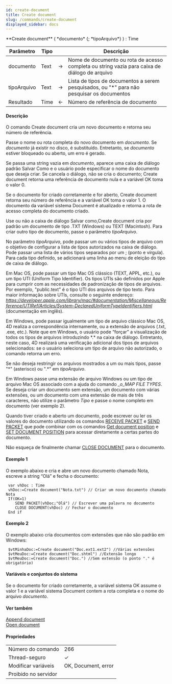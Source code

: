 ```yaml
---
id: create-document
title: Create document
slug: /commands/create-document
displayed_sidebar: docs
---
```


<!--REF #_command_.Create document.Syntax-->**Create document** ( *documento* {; *tipoArquivo*} ) : Time<!-- END REF-->
<!--REF #_command_.Create document.Params-->
| Parâmetro | Tipo |  | Descrição |
| --- | --- | --- | --- |
| documento | Text | &#8594;  | Nome de documento ou rota de acesso completa ou string vazia para caixa de diálogo de arquivo |
| tipoArquivo | Text | &#8594;  | Lista de tipos de documentos a serem pesquisados, ou "*" para não pesquisar os documentos |
| Resultado | Time | &#8592; | Número de referência de documento |

<!-- END REF-->

#### Descrição 

<!--REF #_command_.Create document.Summary-->O comando Create document cria um novo documento e retorna seu número de referência.<!-- END REF-->  
  
Passe o nome ou rota completa do novo documento em *documento*. Se *documento* já existir no disco, é substituído. Entretanto, se *documento* estiver bloqueado ou aberto, um erro é gerado.

Se passa uma string vazia em *documento*, aparece uma caixa de diálogo padrão Salvar Como e o usuário pode especificar o nome do documento que deseja criar. Se cancela o diálogo, não se cria o documento; Create document retorna uma referência de documento nula e a variável OK toma o valor 0.  
  
Se o documento for criado corretamente e for aberto, Create document retorna seu número de referência e a variável OK toma o valor 1\. O documento da variável sistema Document é atualizado e retorna a rota de acesso completa do documento criado.

Use ou não a caixa de diálogo Salvar como,Create document cria por padrão um documento de tipo .TXT (Windows) ou TEXT (Macintosh). Para criar outro tipo de documento, passe o parâmetro *tipoArquivo*.  
  
No parâmetro *tipoArquivo*, pode passar um ou vários tipos de arquivo com o objetivo de configurar a lista de tipos autorizados na caixa de diálogo. Pode passar uma lista de vários tipos separados por um ; (ponto e vírgula). Para cada tipo definido, se adicionará uma linha ao menu de eleição do tipo de caixa de diálogo.  
  
Em Mac OS, pode passar um tipo Mac OS clássico (TEXT, APPL, etc.), ou um tipo UTI (Uniform Tipo Identifier). Os tipos UTIs são definidos por Apple para cumprir com as necessidades de padronização de tipos de arquivos. Por exemplo, "public.text" é o tipo UTI dos arquivos de tipo texto. Para maior informação sobre UTIs, consulte o seguinte endereço: *https://developer.apple.com/library/mac/#documentation/Miscellaneous/Reference/UTIRef/Articles/System-DeclaredUniformTypeIdentifiers.html* (documentação em inglês).   
  
Em Windows, pode passar igualmente um tipo de arquivo clássico Mac OS, 4D realiza a correspondência internamente, ou a extensão de arquivos (.txt, .exe, etc.). Note que em Windows, o usuário pode “forçar” a visualização de todos os tipos de arquivos introduzindo \*.\* na caixa de diálogo. Entretanto, neste caso, 4D realizará uma verificação adicional dos tipos de arquivos selecionados: se o usuário seleciona um tipo de arquivo não autorizado, o comando retorna um erro.  
  
Se não deseja restringir os arquivos mostrados a um ou mais tipos, passe "\*" (asterisco) ou ".\*" em *tipoArquivo*.  
  
Em Windows passe uma extensão de arquivo Windows ou um tipo de arquivo Mac OS associado com a ajuda do comando *\_o\_MAP FILE TYPES*. Se deseja criar um documento sem extensão, um documento com várias extensões, ou um documento com uma extensão de mais de três caracteres, não utilize o parâmetro *Tipo* e passe o nome completo em documento (ver exemplo 2).  
  
Quando tiver criado e aberto um documento, pode escrever ou ler os valores do documento utilizando os comandos [RECEIVE PACKET](receive-packet.md) e [SEND PACKET](send-packet.md) que pode combinar com os comandos [Get document position](get-document-position.md) e [SET DOCUMENT POSITION](set-document-position.md) para acessar diretamente a certas partes do documento.  
  
Não esqueça de finalmente chamar [CLOSE DOCUMENT](close-document.md) para o documento.

#### Exemplo 1 

O exemplo abaixo e cria e abre um novo documento chamado Nota, escreve a string “Olá” e fecha o documento: 

```4d
 var vhDoc : Time
 vhDoc:=Create document("Nota.txt") // Criar um novo documento chamado Nota
 If(OK=1)
    SEND PACKET(vhDoc;"Olá") // Escrever uma palavra no documento
    CLOSE DOCUMENT(vhDoc) // Fechar o documento
 End if
```

#### Exemplo 2 

O exemplo abaixo cria documentos com extensões que não são padrão em Windows: 

```4d
 $vtMinhaDoc:=Create document("Doc.ext1.ext2") //Várias extensões
 $vtMeuDoc:=Create document("Doc.shtml") //Extensão longo
 $vtMeuDoc:=Create document("Doc.") //Sem extensão (o ponto "." é obrigatório)
```

#### Variáveis e conjuntos do sistema 

Se o documento for criado corretamente, a variável sistema OK assume o valor 1 e a variável sistema Document contem a rota completa e o nome do arquivo *documento*.

#### Ver também 

[Append document](append-document.md)  
[Open document](open-document.md)  

#### Propriedades
|  |  |
| --- | --- |
| Número do comando | 266 |
| Thread-seguro | &check; |
| Modificar variáveis | OK, Document, error |
| Proibido no servidor ||


